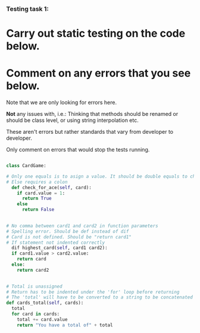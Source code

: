 ### Testing task 1:

# Carry out static testing on the code below.
# Comment on any errors that you see below.

Note that we are only looking for errors here.

**Not** any issues with, i.e.: 
Thinking that methods should be renamed or should be class level, or using string interpolation etc. 

These aren't errors but rather standards that vary from developer to developer. 

Only comment on errors that would stop the tests running.

```python

class CardGame:

# Only one equals is to asign a value. It should be double equals to check value.
# Else requires a colon
  def check_for_ace(self, card):
    if card.value = 1:
      return True
    else
      return False
   

# No comma between card1 and card2 in function parameters
# Spelling error. Should be def instead of dif
# Card is not defined. Should be "return card1"
# If statement not indented correctly
  dif highest_card(self, card1 card2):
  if card1.value > card2.value:
    return card
  else:
    return card2
  

# Total is unassigned
# Return has to be indented under the 'for' loop before returning
# The 'total' will have to be converted to a string to be concatenated
def cards_total(self, cards):
  total
  for card in cards:
    total += card.value
    return "You have a total of" + total
  
```
